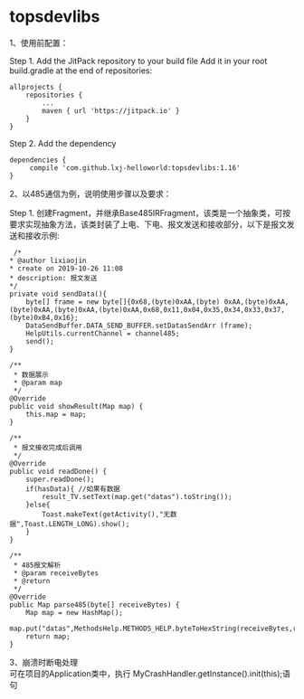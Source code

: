 # topsdevlibs

1、使用前配置：

Step 1. Add the JitPack repository to your build file
Add it in your root build.gradle at the end of repositories:


	allprojects {
		repositories {
			...
			maven { url 'https://jitpack.io' }
		}
	}
	

Step 2. Add the dependency

    dependencies {
         compile 'com.github.lxj-helloworld:topsdevlibs:1.16'  
    }


2、以485通信为例，说明使用步骤以及要求：

Step 1. 创建Fragment，并继承Base485IRFragment，该类是一个抽象类，可按要求实现抽象方法，该类封装了上电、下电、报文发送和接收部分，以下是报文发送和接收示例:


	 /*
    * @author lixiaojin
    * create on 2019-10-26 11:08
    * description: 报文发送
    */
    private void sendData(){
        byte[] frame = new byte[]{0x68,(byte)0xAA,(byte) 0xAA,(byte)0xAA,(byte)0xAA,(byte)0xAA,(byte)0xAA,0x68,0x11,0x04,0x35,0x34,0x33,0x37,(byte)0xB4,0x16};
        DataSendBuffer.DATA_SEND_BUFFER.setDatasSendArr (frame);
        HelpUtils.currentChannel = channel485;
        send();
    }

    /**
     * 数据展示
     * @param map
     */
    @Override
    public void showResult(Map map) {
        this.map = map;
    }

    /**
     * 报文接收完成后调用
     */
    @Override
    public void readDone() {
        super.readDone();
        if(hasData){ //如果有数据
            result_TV.setText(map.get("datas").toString());
        }else{
            Toast.makeText(getActivity(),"无数据",Toast.LENGTH_LONG).show();
        }
    }

    /**
     * 485报文解析
     * @param receiveBytes
     * @return
     */
    @Override
    public Map parse485(byte[] receiveBytes) {
        Map map = new HashMap();
        map.put("datas",MethodsHelp.METHODS_HELP.byteToHexString(receiveBytes,receiveBytes.length));
        return map;
    }
	
3、崩溃时断电处理  
可在项目的Application类中，执行 MyCrashHandler.getInstance().init(this);语句  
  


